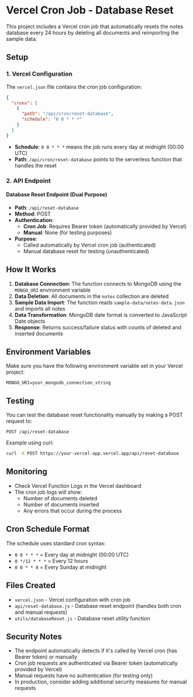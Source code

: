 # Vercel Cron Job - Database Reset

This project includes a Vercel cron job that automatically resets the notes database every 24 hours by deleting all documents and reimporting the sample data.

## Setup

### 1. Vercel Configuration

The `vercel.json` file contains the cron job configuration:

```json
{
  "crons": [
    {
      "path": "/api/cron/reset-database",
      "schedule": "0 0 * * *"
    }
  ]
}
```

- **Schedule**: `0 0 * * *` means the job runs every day at midnight (00:00 UTC)
- **Path**: `/api/cron/reset-database` points to the serverless function that handles the reset

### 2. API Endpoint

#### Database Reset Endpoint (Dual Purpose)
- **Path**: `/api/reset-database`
- **Method**: POST
- **Authentication**:
  - **Cron Job**: Requires Bearer token (automatically provided by Vercel)
  - **Manual**: None (for testing purposes)
- **Purpose**:
  - Called automatically by Vercel cron job (authenticated)
  - Manual database reset for testing (unauthenticated)

## How It Works

1. **Database Connection**: The function connects to MongoDB using the `MONGO_URI` environment variable
2. **Data Deletion**: All documents in the `notes` collection are deleted
3. **Sample Data Import**: The function reads `sample-data/notes-data.json` and imports all notes
4. **Data Transformation**: MongoDB date format is converted to JavaScript Date objects
5. **Response**: Returns success/failure status with counts of deleted and inserted documents

## Environment Variables

Make sure you have the following environment variable set in your Vercel project:

```
MONGO_URI=your_mongodb_connection_string
```

## Testing

You can test the database reset functionality manually by making a POST request to:

```
POST /api/reset-database
```

Example using curl:
```bash
curl -X POST https://your-vercel-app.vercel.app/api/reset-database
```

## Monitoring

- Check Vercel Function Logs in the Vercel dashboard
- The cron job logs will show:
  - Number of documents deleted
  - Number of documents inserted
  - Any errors that occur during the process

## Cron Schedule Format

The schedule uses standard cron syntax:
- `0 0 * * *` = Every day at midnight (00:00 UTC)
- `0 */12 * * *` = Every 12 hours
- `0 0 * * 0` = Every Sunday at midnight

## Files Created

- `vercel.json` - Vercel configuration with cron job
- `api/reset-database.js` - Database reset endpoint (handles both cron and manual requests)
- `utils/databaseReset.js` - Database reset utility function

## Security Notes

- The endpoint automatically detects if it's called by Vercel cron (has Bearer token) or manually
- Cron job requests are authenticated via Bearer token (automatically provided by Vercel)
- Manual requests have no authentication (for testing only)
- In production, consider adding additional security measures for manual requests